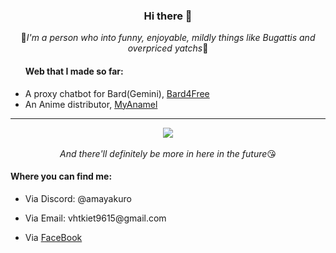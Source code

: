 <div align="center">
  <h3>Hi there 👋</h3>
  🐧<i>I'm a person who into funny, enjoyable, mildly things like Bugattis and overpriced yatchs</i>🐧
  <ul align="left">
    <h4>Web that I made so far:</h4>
    <li>A proxy chatbot for Bard(Gemini), <a href="https://github.com/AmayaKuro/Bard4Free">Bard4Free</a></li>
    <li>An Anime distributor, <a href="https://github.com/AmayaKuro/MyAnamel">MyAnamel</a></li>
  </ul>
  <hr>
  <a href="https://github.com/anuraghazra/github-readme-stats">
      <img src="https://github-readme-stats.vercel.app/api/top-langs?username=AmayaKuro&show_icons=true&theme=dark&count_private=true&langs_count=10&layout=compact">
  </a><br>
  <br>
  <i>And there'll definitely be more in here in the future</i>😘
  <div align="left">
    <h4>Where you can find me:</h4>
    <ul>
    <li><p>Via Discord: @amayakuro</p></li>
    <li><p>Via Email: vhtkiet9615@gmail.com</p></li>
    <li><p>Via <a href="https://www.facebook.com/VHTuanKiet/">FaceBook</a></p></li>
    </ul>
  </ul>
</div>
<!--
**AmayaKuro/AmayaKuro** is a ✨ _special_ ✨ repository because its `README.md` (this file) appears on your GitHub profile.

Here are some ideas to get you started:

- 🔭 I’m currently working on ME 💅
- 🌱 I’m currently learning ME 💅
- 👯 I’m looking to collaborate with ME 💅
- 🤔 I’m looking for help with Myself 💅
- 📫 How to reach me: ...
- 😄 Pronouns: 🤔/🧐
- ⚡ Fun fact: idk ME 💅?
-->
